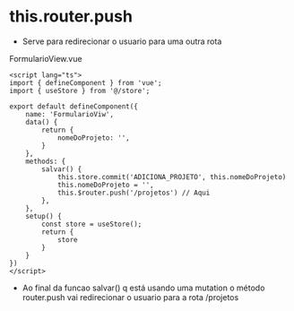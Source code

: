 # this.router.push

- Serve para redirecionar o usuario para uma outra rota

FormularioView.vue
```vue
<script lang="ts">
import { defineComponent } from 'vue';
import { useStore } from '@/store';

export default defineComponent({
    name: 'FormularioViw',
    data() {
        return {
            nomeDoProjeto: '',
        }
    },
    methods: {
        salvar() {
            this.store.commit('ADICIONA_PROJETO', this.nomeDoProjeto)
            this.nomeDoProjeto = '',
            this.$router.push('/projetos') // Aqui
        },
    },
    setup() {
        const store = useStore();
        return {
            store
        }
    }
})
</script>
```

- Ao final da funcao salvar() q está usando uma mutation o método router.push vai redirecionar o usuario para a rota /projetos
